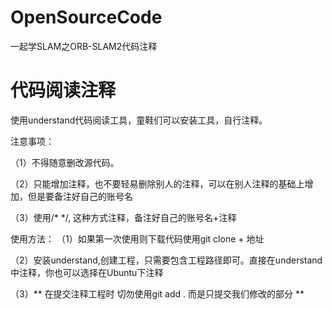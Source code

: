 # OpenSourceCode

一起学SLAM之ORB-SLAM2代码注释


# 代码阅读注释

使用understand代码阅读工具，童鞋们可以安装工具，自行注释。

注意事项：

（1）不得随意删改源代码。

（2）只能增加注释，也不要轻易删除别人的注释，可以在别人注释的基础上增加，但是要备注好自己的账号名

（3）使用/* */, 这种方式注释，备注好自己的账号名+注释


使用方法：
 （1）如果第一次使用则下载代码使用git clone + 地址
 
 （2）安装understand,创建工程，只需要包含工程路径即可。直接在understand中注释，你也可以选择在Ubuntu下注释
 
 （3）** 在提交注释工程时 切勿使用git add . 而是只提交我们修改的部分 **
 
 
